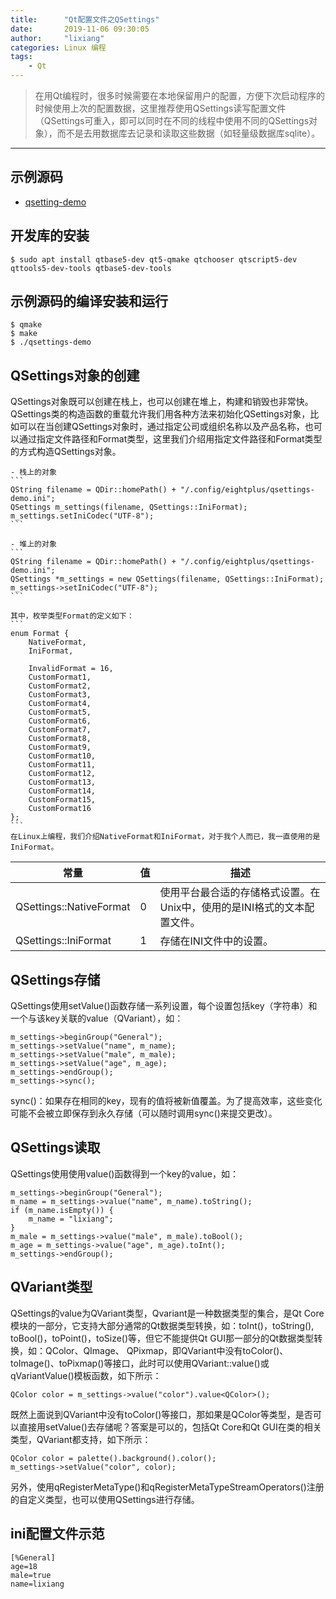 ```yaml
---
title:      "Qt配置文件之QSettings"
date:       2019-11-06 09:30:05
author:     "lixiang"
categories: Linux 编程
tags:
    - Qt
---
```


> 在用Qt编程时，很多时候需要在本地保留用户的配置，方便下次启动程序的时候使用上次的配置数据，这里推荐使用QSettings读写配置文件（QSettings可重入，即可以同时在不同的线程中使用不同的QSettings对象），而不是去用数据库去记录和读取这些数据（如轻量级数据库sqlite）。

---

## 示例源码
- [qsetting-demo](https://github.com/eightplus/examples/tree/master/code/Qt/setttings/qsetting-demo)

## 开发库的安装
`$ sudo apt install qtbase5-dev qt5-qmake qtchooser qtscript5-dev qttools5-dev-tools qtbase5-dev-tools`

## 示例源码的编译安装和运行
```
$ qmake
$ make
$ ./qsettings-demo
```

## QSettings对象的创建
  QSettings对象既可以创建在栈上，也可以创建在堆上，构建和销毁也非常快。QSettings类的构造函数的重载允许我们用各种方法来初始化QSettings对象，比如可以在当创建QSettings对象时，通过指定公司或组织名称以及产品名称，也可以通过指定文件路径和Format类型，这里我们介绍用指定文件路径和Format类型的方式构造QSettings对象。

    - 栈上的对象
    ```
    QString filename = QDir::homePath() + "/.config/eightplus/qsettings-demo.ini";
    QSettings m_settings(filename, QSettings::IniFormat);
    m_settings.setIniCodec("UTF-8");
    ```

    - 堆上的对象
    ```
    QString filename = QDir::homePath() + "/.config/eightplus/qsettings-demo.ini";
    QSettings *m_settings = new QSettings(filename, QSettings::IniFormat);
    m_settings->setIniCodec("UTF-8");
    ```

    其中，枚举类型Format的定义如下：
    ```
    enum Format {
        NativeFormat,
        IniFormat,

        InvalidFormat = 16,
        CustomFormat1,
        CustomFormat2,
        CustomFormat3,
        CustomFormat4,
        CustomFormat5,
        CustomFormat6,
        CustomFormat7,
        CustomFormat8,
        CustomFormat9,
        CustomFormat10,
        CustomFormat11,
        CustomFormat12,
        CustomFormat13,
        CustomFormat14,
        CustomFormat15,
        CustomFormat16
    };
    ```
    在Linux上编程，我们介绍NativeFormat和IniFormat，对于我个人而已，我一直使用的是IniFormat。
  | 常量      | 值              | 描述 |
  | -------- | --------------- | --------------- |
  | QSettings::NativeFormat | 0 | 使用平台最合适的存储格式设置。在Unix中，使用的是INI格式的文本配置文件。|
  | QSettings::IniFormat | 1 | 存储在INI文件中的设置。|

## QSettings存储
  QSettings使用setValue()函数存储一系列设置，每个设置包括key（字符串）和一个与该key关联的value（QVariant），如：
  ```
  m_settings->beginGroup("General");
  m_settings->setValue("name", m_name);
  m_settings->setValue("male", m_male);
  m_settings->setValue("age", m_age);
  m_settings->endGroup();
  m_settings->sync();
  ```
  sync()：如果存在相同的key，现有的值将被新值覆盖。为了提高效率，这些变化可能不会被立即保存到永久存储（可以随时调用sync()来提交更改）。

## QSettings读取
  QSettings使用使用value()函数得到一个key的value，如：
  ```
  m_settings->beginGroup("General");
  m_name = m_settings->value("name", m_name).toString();
  if (m_name.isEmpty()) {
      m_name = "lixiang";
  }
  m_male = m_settings->value("male", m_male).toBool();
  m_age = m_settings->value("age", m_age).toInt();
  m_settings->endGroup();
  ```

## QVariant类型
  QSettings的value为QVariant类型，Qvariant是一种数据类型的集合，是Qt Core模块的一部分，它支持大部分通常的Qt数据类型转换，如：toInt()，toString(), toBool()，toPoint()，toSize()等，但它不能提供Qt GUI那一部分的Qt数据类型转换，如：QColor、QImage、 QPixmap，即QVariant中没有toColor()、toImage()、toPixmap()等接口，此时可以使用QVariant::value()或qVariantValue()模板函数，如下所示：
  ```
  QColor color = m_settings->value("color").value<QColor>();
  ```
  既然上面说到QVariant中没有toColor()等接口，那如果是QColor等类型，是否可以直接用setValue()去存储呢？答案是可以的，包括Qt Core和Qt GUI在类的相关类型，QVariant都支持，如下所示：
  ```
  QColor color = palette().background().color();
  m_settings->setValue("color", color);
  ```

  另外，使用qRegisterMetaType()和qRegisterMetaTypeStreamOperators()注册的自定义类型，也可以使用QSettings进行存储。

## ini配置文件示范
  ```
  [%General]
  age=18
  male=true
  name=lixiang
  ```
